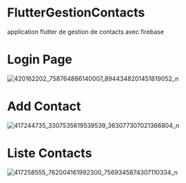 # FlutterGestionContacts
application flutter de gestion de contacts avec firebase 
# Login Page 
![420162202_758764886140007_8944348201451819052_n](https://github.com/HaniAbderrazak/FlutterGestionContacts/assets/61155108/fb02aa9b-8e52-4693-95b7-ababd83e5c51)
# Add Contact 
![417244735_3307535619539539_363077307021366804_n](https://github.com/HaniAbderrazak/FlutterGestionContacts/assets/61155108/85ea9e60-9912-48a2-84e7-8c8be51a5673)
# Liste Contacts
![417258555_762004161992300_7569345874307110334_n](https://github.com/HaniAbderrazak/FlutterGestionContacts/assets/61155108/c31a0ce5-8175-4a84-ac94-5d995241298a)

